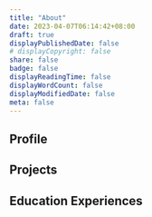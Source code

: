 ```yaml
---
title: "About"
date: 2023-04-07T06:14:42+08:00
draft: true
displayPublishedDate: false
# displayCopyright: false
share: false
badge: false
displayReadingTime: false
displayWordCount: false
displayModifiedDate: false
meta: false
---
```


## Profile

## Projects

## Education Experiences
